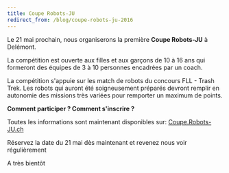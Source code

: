 ```yaml
---
title: Coupe Robots-JU
redirect_from: /blog/coupe-robots-ju-2016
---
```


Le 21 mai prochain, nous organiserons la première **Coupe Robots-JU** à Delémont.

La compétition est ouverte aux filles et aux garçons de 10 à 16 ans qui formeront des équipes de 3 à 10 personnes encadrées par un coach.

La compétition s'appuie sur les match de robots du concours FLL - Trash Trek. Les robots qui auront été soigneusement préparés devront remplir en autonomie des missions très variées pour remporter un maximum de points. 

**Comment participer ? Comment s'inscrire ?**

Toutes les informations sont maintenant disponibles sur: [Coupe.Robots-JU.ch](https://coupe.robots-ju.ch/)

Réservez la date du 21 mai dès maintenant et revenez nous voir régulièrement

A très bientôt